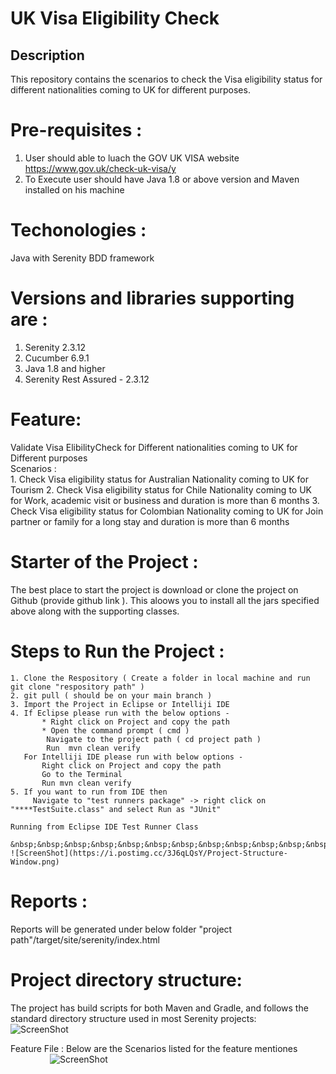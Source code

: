 # UK Visa Eligibility Check

 ## Description <br />
  This repository contains the scenarios to check the Visa eligibility status for different nationalities coming to UK for different purposes.
 
 # Pre-requisites : <br />
   1. User should able to luach the GOV UK VISA website https://www.gov.uk/check-uk-visa/y
   2. To Execute user should have Java 1.8 or above version and Maven installed on his machine
   
  
# Techonologies : 
  Java with Serenity BDD framework

# Versions and libraries supporting are : 
  1. Serenity 2.3.12
  2. Cucumber 6.9.1
  3. Java 1.8 and higher
  4. Serenity Rest Assured - 2.3.12

# Feature: <br />
   Validate Visa ElibilityCheck for Different nationalities coming to UK for Different purposes <br />
  Scenarios : <br />
    1. Check Visa eligibility status for Australian Nationality coming to UK for Tourism
    2. Check Visa eligibility status for Chile Nationality coming to UK for Work, academic visit or business and duration is more than 6 months
    3. Check Visa eligibility status for Colombian Nationality coming to UK for Join partner or family for a long stay and duration is more than 6 months
    
# Starter of the Project : <br />
   The best place to start the project is download or clone the project on Github (provide github link ). This aloows you to install all the jars specified above along with the    supporting classes. <br />
   
# Steps to Run the Project :  <br />

    1. Clone the Respository ( Create a folder in local machine and run git clone "respository path" ) 
    2. git pull ( should be on your main branch )
    3. Import the Project in Eclipse or Intelliji IDE
    4. If Eclipse please run with the below options - 
           * Right click on Project and copy the path 
           * Open the command prompt ( cmd ) 
            Navigate to the project path ( cd project path )
            Run  mvn clean verify 
       For Intelliji IDE please run with below options - 
           Right click on Project and copy the path 
           Go to the Terminal 
           Run mvn clean verify 
    5. If you want to run from IDE then 
         Navigate to "test runners package" -> right click on "****TestSuite.class" and select Run as "JUnit"
         
    Running from Eclipse IDE Test Runner Class
        &nbsp;&nbsp;&nbsp;&nbsp;&nbsp;&nbsp;&nbsp;&nbsp;&nbsp;&nbsp;&nbsp;&nbsp;&nbsp;&nbsp;&nbsp; ![ScreenShot](https://i.postimg.cc/3J6qLQsY/Project-Structure-Window.png)
 
 # Reports :
 
   Reports will be generated under below folder 
       "project path"/target/site/serenity/index.html 
  

# Project directory structure: <br />
  The project has build scripts for both Maven and Gradle, and follows the standard directory structure used in most Serenity projects:
        &nbsp;&nbsp;&nbsp;&nbsp;&nbsp;&nbsp;&nbsp;&nbsp;&nbsp;&nbsp;&nbsp;&nbsp;&nbsp;&nbsp;&nbsp; ![ScreenShot](https://i.postimg.cc/nLRGpWD0/Running-From-Test-Runner-Class.png)
        
 Feature File : 
   Below are the Scenarios listed for the feature mentiones
      &nbsp;&nbsp;&nbsp;&nbsp;&nbsp;&nbsp;&nbsp;&nbsp;&nbsp;&nbsp;&nbsp;&nbsp;&nbsp;&nbsp;&nbsp; ![ScreenShot](https://i.postimg.cc/JhQf1RrZ/Visa-Eligibility-Check-Feature-Scenarios.png)
      
   
      
  
        

          
         

   
   
    
 


